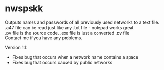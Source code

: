 # nwspskk
Outputs names and passwords of all previously used networks to a text file.  
.a47 file can be read just like any .txt file - notepad works great  
.py file is the source code, .exe file is just a converted .py file  
Contact me if you have any problems.

Version 1.1:
 - Fixes bug that occurs when a network name contains a space
 - Fixes bug that occurs caused by public networks
